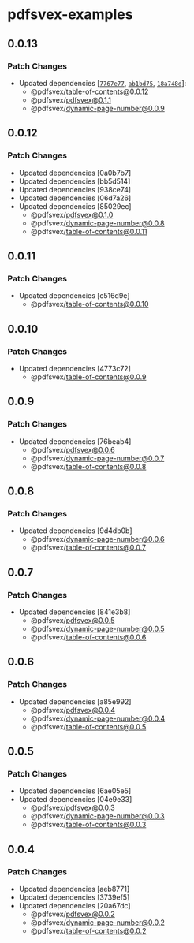 # pdfsvex-examples

## 0.0.13

### Patch Changes

- Updated dependencies [[`7767e77`](https://github.com/manuel3108/pdfsvex/commit/7767e77a400908782756f2199292eadfad00214d), [`ab1bd75`](https://github.com/manuel3108/pdfsvex/commit/ab1bd75ce46b4d55b814af69bcbef71812879924), [`18a748d`](https://github.com/manuel3108/pdfsvex/commit/18a748df99f7d9b0c7e1c9531ba0de91d3422421)]:
  - @pdfsvex/table-of-contents@0.0.12
  - @pdfsvex/pdfsvex@0.1.1
  - @pdfsvex/dynamic-page-number@0.0.9

## 0.0.12

### Patch Changes

- Updated dependencies [0a0b7b7]
- Updated dependencies [bb5d514]
- Updated dependencies [938ce74]
- Updated dependencies [06d7a26]
- Updated dependencies [85029ec]
  - @pdfsvex/pdfsvex@0.1.0
  - @pdfsvex/dynamic-page-number@0.0.8
  - @pdfsvex/table-of-contents@0.0.11

## 0.0.11

### Patch Changes

- Updated dependencies [c516d9e]
  - @pdfsvex/table-of-contents@0.0.10

## 0.0.10

### Patch Changes

- Updated dependencies [4773c72]
  - @pdfsvex/table-of-contents@0.0.9

## 0.0.9

### Patch Changes

- Updated dependencies [76beab4]
  - @pdfsvex/pdfsvex@0.0.6
  - @pdfsvex/dynamic-page-number@0.0.7
  - @pdfsvex/table-of-contents@0.0.8

## 0.0.8

### Patch Changes

- Updated dependencies [9d4db0b]
  - @pdfsvex/dynamic-page-number@0.0.6
  - @pdfsvex/table-of-contents@0.0.7

## 0.0.7

### Patch Changes

- Updated dependencies [841e3b8]
  - @pdfsvex/pdfsvex@0.0.5
  - @pdfsvex/dynamic-page-number@0.0.5
  - @pdfsvex/table-of-contents@0.0.6

## 0.0.6

### Patch Changes

- Updated dependencies [a85e992]
  - @pdfsvex/pdfsvex@0.0.4
  - @pdfsvex/dynamic-page-number@0.0.4
  - @pdfsvex/table-of-contents@0.0.5

## 0.0.5

### Patch Changes

- Updated dependencies [6ae05e5]
- Updated dependencies [04e9e33]
  - @pdfsvex/pdfsvex@0.0.3
  - @pdfsvex/dynamic-page-number@0.0.3
  - @pdfsvex/table-of-contents@0.0.3

## 0.0.4

### Patch Changes

- Updated dependencies [aeb8771]
- Updated dependencies [3739ef5]
- Updated dependencies [20a67dc]
  - @pdfsvex/pdfsvex@0.0.2
  - @pdfsvex/dynamic-page-number@0.0.2
  - @pdfsvex/table-of-contents@0.0.2
